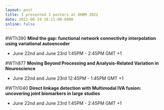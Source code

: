 ```yaml
---
layout: post
title: I presented 3 posters at OHBM 2022
date: 2022-06-19 16:11:00-0400
inline: false
---
```


#WTh390 **Mind the gap: functional network connectivity interpolation using variational autoencoder**

- June 22nd and June 23rd 1:45PM - 2:45PM GMT +1

#WTh877 **Moving Beyond Processing and Analysis-Related Variation in Neuroscience**

- June 22nd and June 23rd 12:45PM - 1:45PM GMT +1

#WTh1040 **Direct linkage detection with Multimodal IVA fusion: uncovering joint biomarkers in large studies**

- June 22nd and June 23rd 1:45PM - 2:45PM GMT +1